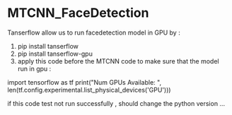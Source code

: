 # MTCNN_FaceDetection

Tanserflow allow us to run facedetection model in GPU by :
1) pip install tanserflow
2) pip install tanserflow-gpu
3) apply this code before the MTCNN code to make sure that the model run in gpu :

import tensorflow as tf
print("Num GPUs Available: ", len(tf.config.experimental.list_physical_devices('GPU')))

if this code test not run successfully , should change the python version ...



 
